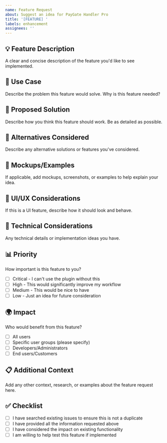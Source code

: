 ```yaml
---
name: Feature Request
about: Suggest an idea for PayGate Handler Pro
title: '[FEATURE] '
labels: enhancement
assignees: ''
---
```


## 💡 Feature Description
A clear and concise description of the feature you'd like to see implemented.

## 🎯 Use Case
Describe the problem this feature would solve. Why is this feature needed?

## 💭 Proposed Solution
Describe how you think this feature should work. Be as detailed as possible.

## 🔄 Alternatives Considered
Describe any alternative solutions or features you've considered.

## 📸 Mockups/Examples
If applicable, add mockups, screenshots, or examples to help explain your idea.

## 🎨 UI/UX Considerations
If this is a UI feature, describe how it should look and behave.

## 🔧 Technical Considerations
Any technical details or implementation ideas you have.

## 📊 Priority
How important is this feature to you?
- [ ] Critical - I can't use the plugin without this
- [ ] High - This would significantly improve my workflow
- [ ] Medium - This would be nice to have
- [ ] Low - Just an idea for future consideration

## 🌍 Impact
Who would benefit from this feature?
- [ ] All users
- [ ] Specific user groups (please specify)
- [ ] Developers/Administrators
- [ ] End users/Customers

## 📋 Additional Context
Add any other context, research, or examples about the feature request here.

## ✅ Checklist
- [ ] I have searched existing issues to ensure this is not a duplicate
- [ ] I have provided all the information requested above
- [ ] I have considered the impact on existing functionality
- [ ] I am willing to help test this feature if implemented
